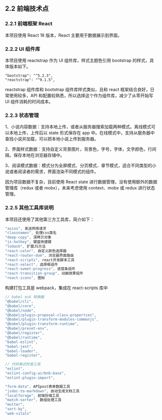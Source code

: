 ## 2.2 前端技术点

### 2.2.1 前端框架 React

本项目使用 React 18 版本，React 主要用于数据展示到界面。

### 2.2.2 UI 组件库

本项目使用 reactstrap 作为 UI 组件库，样式主题色引用 bootstrap 的样式，具体版本如下。

```
"bootstrap": "^5.2.3",
"reactstrap": "^9.1.5",
```

reactstrap 组件库和 bootstrap 组件库样式类似，且和 react 框架结合良好，日常使用较多，API 和配置较熟悉，所以选择这个作为组件库，减少了从零开始写 UI 组件消耗的时间成本。

### 2.2.3 状态管理

1、小说内容数据：支持本地上传，或者从服务器搜索加载两种模式。离线模式可以本地上传，上传后以 state 形式保存在 app 中。在线模式中，支持从服务器中查找小说并加载，可以把本地小说上传到服务器。

2、界面样式数据：支持自定义背景图片，背景色，字号，字体，文字颜色，行间隔，保存本地在浏览器存储中。

3、阅读模式数据：模式分为全屏模式、分页模式、章节模式，适合不同类型的小说或者阅读者的需求，界面渲染不同模式的组件。

因为项目数据不复杂，目前使用 React state 进行数据管理，没有使用额外的数据管理库（redux 或者 mobx），未来考虑使用 context、mobx 或 redux 进行状态管理。

### 2.2.5 其他工具库说明

本项目还使用了其他第三方工具库，简介如下：

```js
"axios", 发送网络请求
"classnames", 处理css类名
"deep-copy", 深拷贝对象
"is-hotkey", 键盘快捷键
"lodash", 扩展JS方法
"react-color", 自定义颜色选择器
"react-router-dom", 浏览器界面路由
"react-scripts", react开发脚本工具
"react-select", 选择框组件
"react-sweet-progress", 进度条组件
"react-transition-group", 动画效果组件
"react-icons", 图标
```

构建打包工具是 webpack，集成在 react-scripts 库中

```js
// babel es6 转换器
"@babel/cli",
"@babel/core",
"@babel/node",
"@babel/plugin-proposal-class-properties",
"@babel/plugin-transform-modules-commonjs",
"@babel/plugin-transform-runtime",
"@babel/preset-env",
"@babel/register",
"@babel/runtime",
"babel-eslint",
"babel-jest",
"babel-loader",
"babel-register",

// 代码格式检查工具
"eslint",
"eslint-config-airbnb-base",
"eslint-plugin-import",

"form-data", APIpost表单数据工具
"jsdoc-to-markdown", 自动生成文档工具
"localforage", 前端存储工具
"match-sorter", 数组处理工具
"multer",
"sort-by",
"web-vitals"
```
